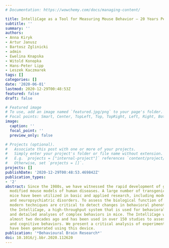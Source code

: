 ```yaml
---
# Documentation: https://wowchemy.com/docs/managing-content/

title: IntelliCage as a Tool for Measuring Mouse Behavior – 20 Years Perspective
subtitle: ''
summary: ''
authors:
- Anna Kiryk
- Artur Janusz
- Bartosz Zglinicki
- admin
- Ewelina Knapska
- Witold Konopka
- Hans-Peter Lipp
- Leszek Kaczmarek
tags: []
categories: []
date: '2020-06-01'
lastmod: 2020-12-29T00:48:53Z
featured: false
draft: false

# Featured image
# To use, add an image named `featured.jpg/png` to your page's folder.
# Focal points: Smart, Center, TopLeft, Top, TopRight, Left, Right, BottomLeft, Bottom, BottomRight.
image:
  caption: ''
  focal_point: ''
  preview_only: false

# Projects (optional).
#   Associate this post with one or more of your projects.
#   Simply enter your project's folder or file name without extension.
#   E.g. `projects = ["internal-project"]` references `content/project/deep-learning/index.md`.
#   Otherwise, set `projects = []`.
projects: []
publishDate: '2020-12-29T00:48:53.469842Z'
publication_types:
- '2'
abstract: Since the 1980s, we have witnessed the rapid development of genetically
  modified mouse models of human diseases. A large number of transgenic and knockout
  mice have been utilized in basic and applied research, including models of neurodegenerative
  and neuropsychiatric disorders. To assess the biological function of mutated genes,
  modern techniques are critical to detect changes in behavioral phenotypes. We review
  the IntelliCage, a high-throughput system that is used for behavioral screening
  and detailed analyses of complex behaviors in mice. The IntelliCage was introduced
  almost two decades ago and has been used in over 150 studies to assess both spontaneous
  and cognitive behaviors. We present a critical analysis of experimental data that
  have been generated using this device.
publication: '*Behavioural Brain Research*'
doi: 10.1016/j.bbr.2020.112620
---
```

